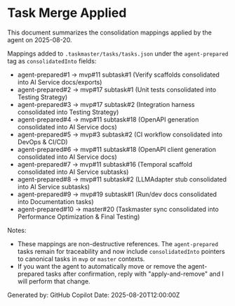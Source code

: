 # Task Merge Applied

This document summarizes the consolidation mappings applied by the agent on 2025-08-20.

Mappings added to `.taskmaster/tasks/tasks.json` under the `agent-prepared` tag as `consolidatedInto` fields:

- agent-prepared#1 -> mvp#11 subtask#1 (Verify scaffolds consolidated into AI Service docs/exports)
- agent-prepared#2 -> mvp#17 subtask#1 (Unit tests consolidated into Testing Strategy)
- agent-prepared#3 -> mvp#17 subtask#2 (Integration harness consolidated into Testing Strategy)
- agent-prepared#4 -> mvp#11 subtask#18 (OpenAPI generation consolidated into AI Service docs)
- agent-prepared#5 -> mvp#3 subtask#2 (CI workflow consolidated into DevOps & CI/CD)
- agent-prepared#6 -> mvp#11 subtask#18 (OpenAPI client generation consolidated into AI Service docs)
- agent-prepared#7 -> mvp#11 subtask#16 (Temporal scaffold consolidated into AI Service subtasks)
- agent-prepared#8 -> mvp#11 subtask#2 (LLMAdapter stub consolidated into AI Service subtasks)
- agent-prepared#9 -> mvp#19 subtask#1 (Run/dev docs consolidated into Documentation tasks)
- agent-prepared#10 -> master#20 (Taskmaster sync consolidated into Performance Optimization & Final Testing)

Notes:
- These mappings are non-destructive references. The `agent-prepared` tasks remain for traceability and now include `consolidatedInto` pointers to canonical tasks in `mvp` or `master` contexts.
- If you want the agent to automatically move or remove the agent-prepared tasks after confirmation, reply with "apply-and-remove" and I will perform that change.

Generated by: GitHub Copilot
Date: 2025-08-20T12:00:00Z
